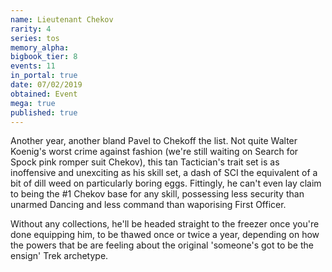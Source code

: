 ```yaml
---
name: Lieutenant Chekov
rarity: 4
series: tos
memory_alpha:
bigbook_tier: 8
events: 11
in_portal: true
date: 07/02/2019
obtained: Event
mega: true
published: true
---
```


Another year, another bland Pavel to Chekoff the list. Not quite Walter Koenig's worst crime against fashion (we're still waiting on Search for Spock pink romper suit Chekov), this tan Tactician's trait set is as inoffensive and unexciting as his skill set, a dash of SCI the equivalent of a bit of dill weed on particularly boring eggs. Fittingly, he can't even lay claim to being the #1 Chekov base for any skill, possessing less security than unarmed Dancing and less command than waporising First Officer.

Without any collections, he'll be headed straight to the freezer once you're done equipping him, to be thawed once or twice a year, depending on how the powers that be are feeling about the original 'someone's got to be the ensign' Trek archetype.
